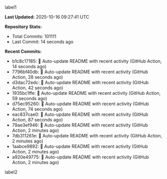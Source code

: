 
label1 
<!-- ACTIVITY_START -->
**Last Updated:** 2025-10-16 09:27:41 UTC

**Repository Stats:**
- Total Commits: 101111
- Last Commit: 14 seconds ago

**Recent Commits:**
- b1c8c17185: 🤖 Auto-update README with recent activity (GitHub Action, 14 seconds ago)
- 7796bf40db: 🤖 Auto-update README with recent activity (GitHub Action, 28 seconds ago)
- d3dac72edc: 🤖 Auto-update README with recent activity (GitHub Action, 42 seconds ago)
- 1935bc1ffe: 🤖 Auto-update README with recent activity (GitHub Action, 59 seconds ago)
- d75ec95260: 🤖 Auto-update README with recent activity (GitHub Action, 74 seconds ago)
- eac837cae0: 🤖 Auto-update README with recent activity (GitHub Action, 87 seconds ago)
- 79ae3ef946: 🤖 Auto-update README with recent activity (GitHub Action, 2 minutes ago)
- 7db311261e: 🤖 Auto-update README with recent activity (GitHub Action, 2 minutes ago)
- 1aabce9892: 🤖 Auto-update README with recent activity (GitHub Action, 2 minutes ago)
- a920e49775: 🤖 Auto-update README with recent activity (GitHub Action, 2 minutes ago)
<!-- ACTIVITY_END -->

label2

